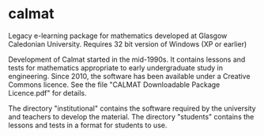 calmat
======

Legacy e-learning package for mathematics developed at Glasgow Caledonian University. Requires 32 bit version of Windows (XP or earlier)

Development of Calmat started in the mid-1990s. It contains lessons and tests for mathematics appropriate to early undergraduate study in engineering. Since 2010, the software has been available under a Creative Commons licence. See the file "CALMAT Downloadable Package Licence.pdf" for details.

The directory "institutional" contains the software required by the university and teachers to develop the material. The directory "students" contains the lessons and tests in a format for students to use.
